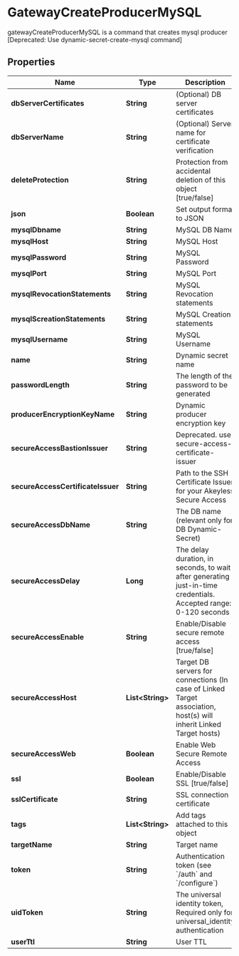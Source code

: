 

# GatewayCreateProducerMySQL

gatewayCreateProducerMySQL is a command that creates mysql producer [Deprecated: Use dynamic-secret-create-mysql command]

## Properties

| Name | Type | Description | Notes |
|------------ | ------------- | ------------- | -------------|
|**dbServerCertificates** | **String** | (Optional) DB server certificates |  [optional] |
|**dbServerName** | **String** | (Optional) Server name for certificate verification |  [optional] |
|**deleteProtection** | **String** | Protection from accidental deletion of this object [true/false] |  [optional] |
|**json** | **Boolean** | Set output format to JSON |  [optional] |
|**mysqlDbname** | **String** | MySQL DB Name |  [optional] |
|**mysqlHost** | **String** | MySQL Host |  [optional] |
|**mysqlPassword** | **String** | MySQL Password |  [optional] |
|**mysqlPort** | **String** | MySQL Port |  [optional] |
|**mysqlRevocationStatements** | **String** | MySQL Revocation statements |  [optional] |
|**mysqlScreationStatements** | **String** | MySQL Creation statements |  [optional] |
|**mysqlUsername** | **String** | MySQL Username |  [optional] |
|**name** | **String** | Dynamic secret name |  |
|**passwordLength** | **String** | The length of the password to be generated |  [optional] |
|**producerEncryptionKeyName** | **String** | Dynamic producer encryption key |  [optional] |
|**secureAccessBastionIssuer** | **String** | Deprecated. use secure-access-certificate-issuer |  [optional] |
|**secureAccessCertificateIssuer** | **String** | Path to the SSH Certificate Issuer for your Akeyless Secure Access |  [optional] |
|**secureAccessDbName** | **String** | The DB name (relevant only for DB Dynamic-Secret) |  [optional] |
|**secureAccessDelay** | **Long** | The delay duration, in seconds, to wait after generating just-in-time credentials. Accepted range: 0-120 seconds |  [optional] |
|**secureAccessEnable** | **String** | Enable/Disable secure remote access [true/false] |  [optional] |
|**secureAccessHost** | **List&lt;String&gt;** | Target DB servers for connections (In case of Linked Target association, host(s) will inherit Linked Target hosts) |  [optional] |
|**secureAccessWeb** | **Boolean** | Enable Web Secure Remote Access |  [optional] |
|**ssl** | **Boolean** | Enable/Disable SSL [true/false] |  [optional] |
|**sslCertificate** | **String** | SSL connection certificate |  [optional] |
|**tags** | **List&lt;String&gt;** | Add tags attached to this object |  [optional] |
|**targetName** | **String** | Target name |  [optional] |
|**token** | **String** | Authentication token (see &#x60;/auth&#x60; and &#x60;/configure&#x60;) |  [optional] |
|**uidToken** | **String** | The universal identity token, Required only for universal_identity authentication |  [optional] |
|**userTtl** | **String** | User TTL |  [optional] |



